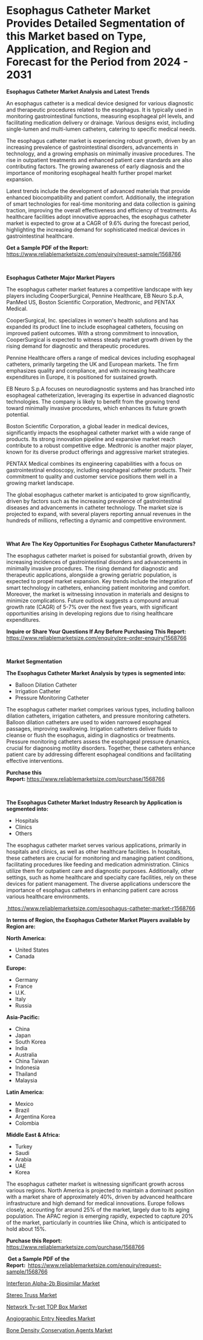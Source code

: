 <p><h1>Esophagus Catheter Market Provides Detailed Segmentation of this Market based on Type, Application, and Region and Forecast for the Period from 2024 - 2031</h1></p><p><strong>Esophagus Catheter Market Analysis and Latest Trends</strong></p>
<p><p>An esophagus catheter is a medical device designed for various diagnostic and therapeutic procedures related to the esophagus. It is typically used in monitoring gastrointestinal functions, measuring esophageal pH levels, and facilitating medication delivery or drainage. Various designs exist, including single-lumen and multi-lumen catheters, catering to specific medical needs.</p><p>The esophagus catheter market is experiencing robust growth, driven by an increasing prevalence of gastrointestinal disorders, advancements in technology, and a growing emphasis on minimally invasive procedures. The rise in outpatient treatments and enhanced patient care standards are also contributing factors. The growing awareness of early diagnosis and the importance of monitoring esophageal health further propel market expansion.</p><p>Latest trends include the development of advanced materials that provide enhanced biocompatibility and patient comfort. Additionally, the integration of smart technologies for real-time monitoring and data collection is gaining traction, improving the overall effectiveness and efficiency of treatments. As healthcare facilities adopt innovative approaches, the esophagus catheter market is expected to grow at a CAGR of 9.6% during the forecast period, highlighting the increasing demand for sophisticated medical devices in gastrointestinal healthcare.</p></p>
<p><strong>Get a Sample PDF of the Report:&nbsp;</strong> <a href="https://www.reliablemarketsize.com/enquiry/request-sample/1568766?utm_campaign=1506&utm_medium=2&utm_source=Github&utm_content=ia&utm_term=14102024&utm_id=esophagus-catheter">https://www.reliablemarketsize.com/enquiry/request-sample/1568766</a></p>
<p>&nbsp;</p>
<p><strong>Esophagus Catheter Major Market Players</strong></p>
<p><p>The esophagus catheter market features a competitive landscape with key players including CooperSurgical, Pennine Healthcare, EB Neuro S.p.A, PanMed US, Boston Scientific Corporation, Medtronic, and PENTAX Medical. </p><p>CooperSurgical, Inc. specializes in women's health solutions and has expanded its product line to include esophageal catheters, focusing on improved patient outcomes. With a strong commitment to innovation, CooperSurgical is expected to witness steady market growth driven by the rising demand for diagnostic and therapeutic procedures.</p><p>Pennine Healthcare offers a range of medical devices including esophageal catheters, primarily targeting the UK and European markets. The firm emphasizes quality and compliance, and with increasing healthcare expenditures in Europe, it is positioned for sustained growth. </p><p>EB Neuro S.p.A focuses on neurodiagnostic systems and has branched into esophageal catheterization, leveraging its expertise in advanced diagnostic technologies. The company is likely to benefit from the growing trend toward minimally invasive procedures, which enhances its future growth potential.</p><p>Boston Scientific Corporation, a global leader in medical devices, significantly impacts the esophageal catheter market with a wide range of products. Its strong innovation pipeline and expansive market reach contribute to a robust competitive edge. Medtronic is another major player, known for its diverse product offerings and aggressive market strategies.</p><p>PENTAX Medical combines its engineering capabilities with a focus on gastrointestinal endoscopy, including esophageal catheter products. Their commitment to quality and customer service positions them well in a growing market landscape.</p><p>The global esophagus catheter market is anticipated to grow significantly, driven by factors such as the increasing prevalence of gastrointestinal diseases and advancements in catheter technology. The market size is projected to expand, with several players reporting annual revenues in the hundreds of millions, reflecting a dynamic and competitive environment.</p></p>
<p>&nbsp;</p>
<p><strong>What Are The Key Opportunities For Esophagus Catheter Manufacturers?</strong></p>
<p><p>The esophagus catheter market is poised for substantial growth, driven by increasing incidences of gastrointestinal disorders and advancements in minimally invasive procedures. The rising demand for diagnostic and therapeutic applications, alongside a growing geriatric population, is expected to propel market expansion. Key trends include the integration of smart technology in catheters, enhancing patient monitoring and comfort. Moreover, the market is witnessing innovation in materials and designs to minimize complications. Future outlook suggests a compound annual growth rate (CAGR) of 5-7% over the next five years, with significant opportunities arising in developing regions due to rising healthcare expenditures.</p></p>
<p><strong>Inquire or Share Your Questions If Any Before Purchasing This Report:</strong> <a href="https://www.reliablemarketsize.com/enquiry/pre-order-enquiry/1568766?utm_campaign=1506&utm_medium=2&utm_source=Github&utm_content=ia&utm_term=14102024&utm_id=esophagus-catheter">https://www.reliablemarketsize.com/enquiry/pre-order-enquiry/1568766</a></p>
<p>&nbsp;</p>
<p><strong>Market Segmentation</strong></p>
<p><strong>The Esophagus Catheter Market Analysis by types is segmented into:</strong></p>
<p><ul><li>Balloon Dilation Catheter</li><li>Irrigation Catheter</li><li>Pressure Monitoring Catheter</li></ul></p>
<p><p>The esophagus catheter market comprises various types, including balloon dilation catheters, irrigation catheters, and pressure monitoring catheters. Balloon dilation catheters are used to widen narrowed esophageal passages, improving swallowing. Irrigation catheters deliver fluids to cleanse or flush the esophagus, aiding in diagnostics or treatments. Pressure monitoring catheters assess the esophageal pressure dynamics, crucial for diagnosing motility disorders. Together, these catheters enhance patient care by addressing different esophageal conditions and facilitating effective interventions.</p></p>
<p><strong>Purchase this Report:&nbsp;</strong><a href="https://www.reliablemarketsize.com/purchase/1568766?utm_campaign=1506&utm_medium=2&utm_source=Github&utm_content=ia&utm_term=14102024&utm_id=esophagus-catheter">https://www.reliablemarketsize.com/purchase/1568766</a></p>
<p>&nbsp;</p>
<p><strong>The Esophagus Catheter Market Industry Research by Application is segmented into:</strong></p>
<p><ul><li>Hospitals</li><li>Clinics</li><li>Others</li></ul></p>
<p><p>The esophagus catheter market serves various applications, primarily in hospitals and clinics, as well as other healthcare facilities. In hospitals, these catheters are crucial for monitoring and managing patient conditions, facilitating procedures like feeding and medication administration. Clinics utilize them for outpatient care and diagnostic purposes. Additionally, other settings, such as home healthcare and specialty care facilities, rely on these devices for patient management. The diverse applications underscore the importance of esophagus catheters in enhancing patient care across various healthcare environments.</p></p>
<p><a href="https://www.reliablemarketsize.com/esophagus-catheter-market-r1568766?utm_campaign=1506&utm_medium=2&utm_source=Github&utm_content=ia&utm_term=14102024&utm_id=esophagus-catheter">&nbsp;https://www.reliablemarketsize.com/esophagus-catheter-market-r1568766</a></p>
<p><strong>In terms of Region, the Esophagus Catheter Market Players available by Region are:</strong></p>
<p>
    <p> <strong> North America: </strong>
        <ul>
            <li>United States</li>
            <li>Canada</li>
        </ul>
        </p> 
    <p> <strong> Europe: </strong>
        <ul>
            <li>Germany</li>
            <li>France</li>
            <li>U.K.</li>
            <li>Italy</li>
            <li>Russia</li>
        </ul>
        </p> 
    <p> <strong> Asia-Pacific: </strong>
        <ul>
            <li>China</li>
            <li>Japan</li>
            <li>South Korea</li>
            <li>India</li>
            <li>Australia</li>
            <li>China Taiwan</li>
            <li>Indonesia</li>
            <li>Thailand</li>
            <li>Malaysia</li>
        </ul>
        </p> 
    <p> <strong> Latin America: </strong>
        <ul>
            <li>Mexico</li>
            <li>Brazil</li>
            <li>Argentina Korea</li>
            <li>Colombia</li>
        </ul>
        </p> 
    <p> <strong> Middle East & Africa: </strong>
        <ul>
            <li>Turkey</li>
            <li>Saudi</li>
            <li>Arabia</li>
            <li>UAE</li>
            <li>Korea</li>
        </ul>
    </p>
    </p>
<p><p>The esophagus catheter market is witnessing significant growth across various regions. North America is projected to maintain a dominant position with a market share of approximately 40%, driven by advanced healthcare infrastructure and high demand for medical innovations. Europe follows closely, accounting for around 25% of the market, largely due to its aging population. The APAC region is emerging rapidly, expected to capture 20% of the market, particularly in countries like China, which is anticipated to hold about 15%.</p></p>
<p><strong>Purchase this Report: </strong><a href="https://www.reliablemarketsize.com/purchase/1568766?utm_campaign=1506&utm_medium=2&utm_source=Github&utm_content=ia&utm_term=14102024&utm_id=esophagus-catheter">https://www.reliablemarketsize.com/purchase/1568766</a></p>
<p>&nbsp;<strong>Get a Sample PDF of the Report:&nbsp;&nbsp;</strong><a href="https://www.reliablemarketsize.com/enquiry/request-sample/1568766?utm_campaign=1506&utm_medium=2&utm_source=Github&utm_content=ia&utm_term=14102024&utm_id=esophagus-catheter">https://www.reliablemarketsize.com/enquiry/request-sample/1568766</a></p>
<p><strong></strong></p>
<p><p><a href="https://www.linkedin.com/pulse/interferon-alpha-2b-biosimilar-market-transformation-comparative-af5bf?trk=public_post_embed_feed-article-content&utm_campaign=1506&utm_medium=2&utm_source=Github&utm_content=ia&utm_term=14102024&utm_id=esophagus-catheter">Interferon Alpha-2b Biosimilar Market</a></p><p><a href="https://github.com/ton043knutt/Market-Research-Report-List-1/blob/main/stereo-truss-market.md?utm_campaign=1506&utm_medium=2&utm_source=Github&utm_content=ia&utm_term=14102024&utm_id=esophagus-catheter">Stereo Truss Market</a></p><p><a href="https://github.com/allamcryd/Market-Research-Report-List-1/blob/main/network-tv-set-top-box-market.md?utm_campaign=1506&utm_medium=2&utm_source=Github&utm_content=ia&utm_term=14102024&utm_id=esophagus-catheter">Network Tv-set TOP Box Market</a></p><p><a href="https://www.linkedin.com/pulse/market-forecasting-change-global-angiographic-entry-needles-pjqnf?trk=public_post_embed_feed-article-content&utm_campaign=1506&utm_medium=2&utm_source=Github&utm_content=ia&utm_term=14102024&utm_id=esophagus-catheter">Angiographic Entry Needles Market</a></p><p><a href="https://www.linkedin.com/pulse/global-bone-density-conservation-agents-industry-types-vqeie?utm_campaign=1506&utm_medium=2&utm_source=Github&utm_content=ia&utm_term=14102024&utm_id=esophagus-catheter">Bone Density Conservation Agents Market</a></p></p>